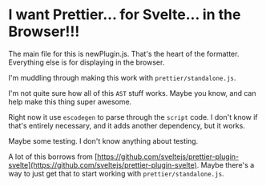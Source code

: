 # I want Prettier... for Svelte... in the Browser!!!

The main file for this is newPlugin.js. That's the heart of the formatter. Everything else is for displaying in the browser.

I'm muddling through making this work with `prettier/standalone.js`.

I'm not quite sure how all of this `AST` stuff works. Maybe you know, and can help make this thing super awesome.

Right now it use `escodegen` to parse through the `script` code. I don't know if that's entirely necessary, and it adds another dependency, but it works.

Maybe some testing. I don't know anything about testing.

A lot of this borrows from [https://github.com/sveltejs/prettier-plugin-svelte](https://github.com/sveltejs/prettier-plugin-svelte). Maybe there's a way to just get that to start working with `prettier/standalone.js`.
